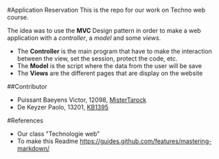 #Application Reservation
This is the repo for our work on Techno web course.

The idea was to use the **MVC** Design pattern in order to make a web application
with a *controller*, a *model* and some *views*.

- The **Controller** is the main program that have to make the interaction between
the view, set the session, protect the code, etc.
- The **Model** is the script where the data from the user will be save
- The **Views** are the different pages that are display on the website

##Contributor

- Puissant Baeyens Victor, 12098, [MisterTarock](https://github.com/MisterTarock)
- De Keyzer  Paolo, 13201, [KB1395](https://github.com/KB1395)


#References

- Our class "Technologie web"
- To make this Readme https://guides.github.com/features/mastering-markdown/
